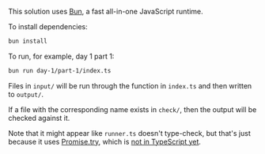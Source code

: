 This solution uses [Bun](https://bun.sh), a fast all-in-one JavaScript runtime.

To install dependencies:

```bash
bun install
```

To run, for example, day 1 part 1:

```bash
bun run day-1/part-1/index.ts
```

Files in `input/` will be run through the function in `index.ts` and then written to `output/`.

If a file with the corresponding name exists in `check/`, then the output will be checked against it.

Note that it might appear like `runner.ts` doesn't type-check, but that's just because it uses [Promise.try](https://developer.mozilla.org/en-US/docs/Web/JavaScript/Reference/Global_Objects/Promise/try), which is [not in TypeScript yet](https://github.com/microsoft/TypeScript/issues/60223).
